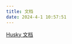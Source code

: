 ```yaml
---
title: 文档
date: 2024-4-1 10:57:51
---
```


<a href="./husky/zh/" target="_bland">Husky 文档</a>

<!-- <a href="./cocos/" target="_bland">Cocos 文档</a> -->
